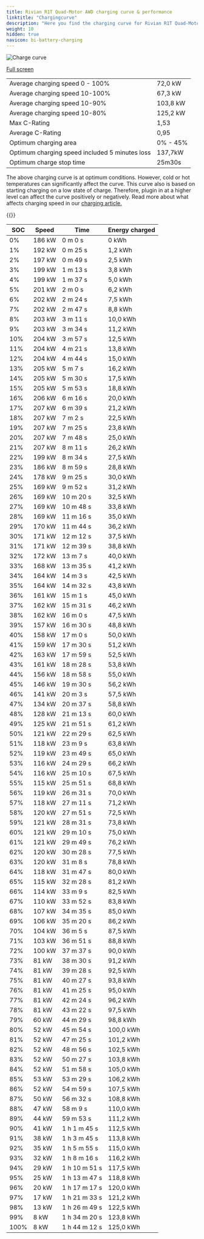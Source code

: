 ```yaml
---
title: Rivian R1T Quad-Motor AWD charging curve & performance
linktitle: "Chargingcurve"
description: "Here you find the charging curve for Rivian R1T Quad-Motor AWD. "
weight: 10
hidden: true
navicon: bi-battery-charging
---
```

<!-- markdownlint-disable MD033 -->
<img src="../chargingcurve.svg" alt="Charge curve" class="img-fluid">

[Full screen](../chargingcurve.svg)


<table class="table table-striped">
<tbody>
<tr>
<td>Average charging speed 0 - 100% </td><td>72,0 kW</td>
</tr>
<tr>
<td>Average charging speed 10-100%</td><td>67,3 kW</td>
</tr>
<tr>
<td>Average charging speed 10-90%</td><td>103,8 kW</td>
</tr>
<tr>
<td>Average charging speed 10-80%</td><td>125,2 kW</td>
</tr>
<tr>
<td>Max C-Rating</td><td>1,53</td>
</tr>
<tr>
<td>Average C-Rating</td><td>0,95</td>
</tr>
<tr>
<td>Optimum charging area</td><td>0% - 45%</td>
</tr>
<tr>
<td>Optimum charging speed included 5 minutes loss</td><td>137,7kW</td>
</tr>
<tr>
<td>Optimum charge stop time</td><td>25m30s</td>
</tr>
</tbody>
</table>


The above charging curve is at optimum conditions. However, cold or hot temperatures can significantly affect the curve. This curve also is based on starting charging on a low state of charge. Therefore, plugin in at a higher level can affect the curve positively or negatively. Read more about what affects charging speed in our [charging article.](../../../../../technology/battery/charging/) 


{{<evkxdisplayaddarticle />}}
<table class="table table-striped">
<thead>
<tr><th>SOC</th><th>Speed</th><th>Time</th><th>Energy charged</th></tr>
</thead>
<tbody>
<tr>
<td>0%</td><td>186 kW</td><td> 0 m 0 s </td><td>0 kWh </td>
</tr>
<tr>
<td>1%</td><td>192 kW</td><td> 0 m 25 s </td><td>1,2 kWh </td>
</tr>
<tr>
<td>2%</td><td>197 kW</td><td> 0 m 49 s </td><td>2,5 kWh </td>
</tr>
<tr>
<td>3%</td><td>199 kW</td><td> 1 m 13 s </td><td>3,8 kWh </td>
</tr>
<tr>
<td>4%</td><td>199 kW</td><td> 1 m 37 s </td><td>5,0 kWh </td>
</tr>
<tr>
<td>5%</td><td>201 kW</td><td> 2 m 0 s </td><td>6,2 kWh </td>
</tr>
<tr>
<td>6%</td><td>202 kW</td><td> 2 m 24 s </td><td>7,5 kWh </td>
</tr>
<tr>
<td>7%</td><td>202 kW</td><td> 2 m 47 s </td><td>8,8 kWh </td>
</tr>
<tr>
<td>8%</td><td>203 kW</td><td> 3 m 11 s </td><td>10,0 kWh </td>
</tr>
<tr>
<td>9%</td><td>203 kW</td><td> 3 m 34 s </td><td>11,2 kWh </td>
</tr>
<tr>
<td>10%</td><td>204 kW</td><td> 3 m 57 s </td><td>12,5 kWh </td>
</tr>
<tr>
<td>11%</td><td>204 kW</td><td> 4 m 21 s </td><td>13,8 kWh </td>
</tr>
<tr>
<td>12%</td><td>204 kW</td><td> 4 m 44 s </td><td>15,0 kWh </td>
</tr>
<tr>
<td>13%</td><td>205 kW</td><td> 5 m 7 s </td><td>16,2 kWh </td>
</tr>
<tr>
<td>14%</td><td>205 kW</td><td> 5 m 30 s </td><td>17,5 kWh </td>
</tr>
<tr>
<td>15%</td><td>205 kW</td><td> 5 m 53 s </td><td>18,8 kWh </td>
</tr>
<tr>
<td>16%</td><td>206 kW</td><td> 6 m 16 s </td><td>20,0 kWh </td>
</tr>
<tr>
<td>17%</td><td>207 kW</td><td> 6 m 39 s </td><td>21,2 kWh </td>
</tr>
<tr>
<td>18%</td><td>207 kW</td><td> 7 m 2 s </td><td>22,5 kWh </td>
</tr>
<tr>
<td>19%</td><td>207 kW</td><td> 7 m 25 s </td><td>23,8 kWh </td>
</tr>
<tr>
<td>20%</td><td>207 kW</td><td> 7 m 48 s </td><td>25,0 kWh </td>
</tr>
<tr>
<td>21%</td><td>207 kW</td><td> 8 m 11 s </td><td>26,2 kWh </td>
</tr>
<tr>
<td>22%</td><td>199 kW</td><td> 8 m 34 s </td><td>27,5 kWh </td>
</tr>
<tr>
<td>23%</td><td>186 kW</td><td> 8 m 59 s </td><td>28,8 kWh </td>
</tr>
<tr>
<td>24%</td><td>178 kW</td><td> 9 m 25 s </td><td>30,0 kWh </td>
</tr>
<tr>
<td>25%</td><td>169 kW</td><td> 9 m 52 s </td><td>31,2 kWh </td>
</tr>
<tr>
<td>26%</td><td>169 kW</td><td> 10 m 20 s </td><td>32,5 kWh </td>
</tr>
<tr>
<td>27%</td><td>169 kW</td><td> 10 m 48 s </td><td>33,8 kWh </td>
</tr>
<tr>
<td>28%</td><td>169 kW</td><td> 11 m 16 s </td><td>35,0 kWh </td>
</tr>
<tr>
<td>29%</td><td>170 kW</td><td> 11 m 44 s </td><td>36,2 kWh </td>
</tr>
<tr>
<td>30%</td><td>171 kW</td><td> 12 m 12 s </td><td>37,5 kWh </td>
</tr>
<tr>
<td>31%</td><td>171 kW</td><td> 12 m 39 s </td><td>38,8 kWh </td>
</tr>
<tr>
<td>32%</td><td>172 kW</td><td> 13 m 7 s </td><td>40,0 kWh </td>
</tr>
<tr>
<td>33%</td><td>168 kW</td><td> 13 m 35 s </td><td>41,2 kWh </td>
</tr>
<tr>
<td>34%</td><td>164 kW</td><td> 14 m 3 s </td><td>42,5 kWh </td>
</tr>
<tr>
<td>35%</td><td>164 kW</td><td> 14 m 32 s </td><td>43,8 kWh </td>
</tr>
<tr>
<td>36%</td><td>161 kW</td><td> 15 m 1 s </td><td>45,0 kWh </td>
</tr>
<tr>
<td>37%</td><td>162 kW</td><td> 15 m 31 s </td><td>46,2 kWh </td>
</tr>
<tr>
<td>38%</td><td>162 kW</td><td> 16 m 0 s </td><td>47,5 kWh </td>
</tr>
<tr>
<td>39%</td><td>157 kW</td><td> 16 m 30 s </td><td>48,8 kWh </td>
</tr>
<tr>
<td>40%</td><td>158 kW</td><td> 17 m 0 s </td><td>50,0 kWh </td>
</tr>
<tr>
<td>41%</td><td>159 kW</td><td> 17 m 30 s </td><td>51,2 kWh </td>
</tr>
<tr>
<td>42%</td><td>163 kW</td><td> 17 m 59 s </td><td>52,5 kWh </td>
</tr>
<tr>
<td>43%</td><td>161 kW</td><td> 18 m 28 s </td><td>53,8 kWh </td>
</tr>
<tr>
<td>44%</td><td>156 kW</td><td> 18 m 58 s </td><td>55,0 kWh </td>
</tr>
<tr>
<td>45%</td><td>146 kW</td><td> 19 m 30 s </td><td>56,2 kWh </td>
</tr>
<tr>
<td>46%</td><td>141 kW</td><td> 20 m 3 s </td><td>57,5 kWh </td>
</tr>
<tr>
<td>47%</td><td>134 kW</td><td> 20 m 37 s </td><td>58,8 kWh </td>
</tr>
<tr>
<td>48%</td><td>128 kW</td><td> 21 m 13 s </td><td>60,0 kWh </td>
</tr>
<tr>
<td>49%</td><td>125 kW</td><td> 21 m 51 s </td><td>61,2 kWh </td>
</tr>
<tr>
<td>50%</td><td>121 kW</td><td> 22 m 29 s </td><td>62,5 kWh </td>
</tr>
<tr>
<td>51%</td><td>118 kW</td><td> 23 m 9 s </td><td>63,8 kWh </td>
</tr>
<tr>
<td>52%</td><td>119 kW</td><td> 23 m 49 s </td><td>65,0 kWh </td>
</tr>
<tr>
<td>53%</td><td>116 kW</td><td> 24 m 29 s </td><td>66,2 kWh </td>
</tr>
<tr>
<td>54%</td><td>116 kW</td><td> 25 m 10 s </td><td>67,5 kWh </td>
</tr>
<tr>
<td>55%</td><td>115 kW</td><td> 25 m 51 s </td><td>68,8 kWh </td>
</tr>
<tr>
<td>56%</td><td>119 kW</td><td> 26 m 31 s </td><td>70,0 kWh </td>
</tr>
<tr>
<td>57%</td><td>118 kW</td><td> 27 m 11 s </td><td>71,2 kWh </td>
</tr>
<tr>
<td>58%</td><td>120 kW</td><td> 27 m 51 s </td><td>72,5 kWh </td>
</tr>
<tr>
<td>59%</td><td>121 kW</td><td> 28 m 31 s </td><td>73,8 kWh </td>
</tr>
<tr>
<td>60%</td><td>121 kW</td><td> 29 m 10 s </td><td>75,0 kWh </td>
</tr>
<tr>
<td>61%</td><td>121 kW</td><td> 29 m 49 s </td><td>76,2 kWh </td>
</tr>
<tr>
<td>62%</td><td>120 kW</td><td> 30 m 28 s </td><td>77,5 kWh </td>
</tr>
<tr>
<td>63%</td><td>120 kW</td><td> 31 m 8 s </td><td>78,8 kWh </td>
</tr>
<tr>
<td>64%</td><td>118 kW</td><td> 31 m 47 s </td><td>80,0 kWh </td>
</tr>
<tr>
<td>65%</td><td>115 kW</td><td> 32 m 28 s </td><td>81,2 kWh </td>
</tr>
<tr>
<td>66%</td><td>114 kW</td><td> 33 m 9 s </td><td>82,5 kWh </td>
</tr>
<tr>
<td>67%</td><td>110 kW</td><td> 33 m 52 s </td><td>83,8 kWh </td>
</tr>
<tr>
<td>68%</td><td>107 kW</td><td> 34 m 35 s </td><td>85,0 kWh </td>
</tr>
<tr>
<td>69%</td><td>106 kW</td><td> 35 m 20 s </td><td>86,2 kWh </td>
</tr>
<tr>
<td>70%</td><td>104 kW</td><td> 36 m 5 s </td><td>87,5 kWh </td>
</tr>
<tr>
<td>71%</td><td>103 kW</td><td> 36 m 51 s </td><td>88,8 kWh </td>
</tr>
<tr>
<td>72%</td><td>100 kW</td><td> 37 m 37 s </td><td>90,0 kWh </td>
</tr>
<tr>
<td>73%</td><td>81 kW</td><td> 38 m 30 s </td><td>91,2 kWh </td>
</tr>
<tr>
<td>74%</td><td>81 kW</td><td> 39 m 28 s </td><td>92,5 kWh </td>
</tr>
<tr>
<td>75%</td><td>81 kW</td><td> 40 m 27 s </td><td>93,8 kWh </td>
</tr>
<tr>
<td>76%</td><td>81 kW</td><td> 41 m 25 s </td><td>95,0 kWh </td>
</tr>
<tr>
<td>77%</td><td>81 kW</td><td> 42 m 24 s </td><td>96,2 kWh </td>
</tr>
<tr>
<td>78%</td><td>81 kW</td><td> 43 m 22 s </td><td>97,5 kWh </td>
</tr>
<tr>
<td>79%</td><td>60 kW</td><td> 44 m 29 s </td><td>98,8 kWh </td>
</tr>
<tr>
<td>80%</td><td>52 kW</td><td> 45 m 54 s </td><td>100,0 kWh </td>
</tr>
<tr>
<td>81%</td><td>52 kW</td><td> 47 m 25 s </td><td>101,2 kWh </td>
</tr>
<tr>
<td>82%</td><td>52 kW</td><td> 48 m 56 s </td><td>102,5 kWh </td>
</tr>
<tr>
<td>83%</td><td>52 kW</td><td> 50 m 27 s </td><td>103,8 kWh </td>
</tr>
<tr>
<td>84%</td><td>52 kW</td><td> 51 m 58 s </td><td>105,0 kWh </td>
</tr>
<tr>
<td>85%</td><td>53 kW</td><td> 53 m 29 s </td><td>106,2 kWh </td>
</tr>
<tr>
<td>86%</td><td>52 kW</td><td> 54 m 59 s </td><td>107,5 kWh </td>
</tr>
<tr>
<td>87%</td><td>50 kW</td><td> 56 m 32 s </td><td>108,8 kWh </td>
</tr>
<tr>
<td>88%</td><td>47 kW</td><td> 58 m 9 s </td><td>110,0 kWh </td>
</tr>
<tr>
<td>89%</td><td>44 kW</td><td> 59 m 53 s </td><td>111,2 kWh </td>
</tr>
<tr>
<td>90%</td><td>41 kW</td><td>1 h 1 m 45 s </td><td>112,5 kWh </td>
</tr>
<tr>
<td>91%</td><td>38 kW</td><td>1 h 3 m 45 s </td><td>113,8 kWh </td>
</tr>
<tr>
<td>92%</td><td>35 kW</td><td>1 h 5 m 55 s </td><td>115,0 kWh </td>
</tr>
<tr>
<td>93%</td><td>32 kW</td><td>1 h 8 m 16 s </td><td>116,2 kWh </td>
</tr>
<tr>
<td>94%</td><td>29 kW</td><td>1 h 10 m 51 s </td><td>117,5 kWh </td>
</tr>
<tr>
<td>95%</td><td>25 kW</td><td>1 h 13 m 47 s </td><td>118,8 kWh </td>
</tr>
<tr>
<td>96%</td><td>20 kW</td><td>1 h 17 m 17 s </td><td>120,0 kWh </td>
</tr>
<tr>
<td>97%</td><td>17 kW</td><td>1 h 21 m 33 s </td><td>121,2 kWh </td>
</tr>
<tr>
<td>98%</td><td>13 kW</td><td>1 h 26 m 49 s </td><td>122,5 kWh </td>
</tr>
<tr>
<td>99%</td><td>8 kW</td><td>1 h 34 m 20 s </td><td>123,8 kWh </td>
</tr>
<tr>
<td>100%</td><td>8 kW</td><td>1 h 44 m 12 s </td><td>125,0 kWh </td>
</tr>
</tbody>
</table>


